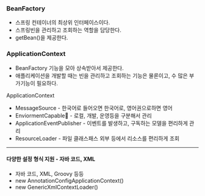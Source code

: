 
### BeanFactory

- 스프링 컨테이너의 최상위 인터페이스이다.
- 스프링빈을 관리하고 조회하는 역할을 담당한다.
- getBean()을 제공한다.

### ApplicationContext
- BeanFactory 기능을 모아 상속받아서 제공한다.
- 애플리케이션을 개발할 때는 빈을 관리하고 조회하는 기능은 물론이고, 수 많은 부가기능이 필요하다.


ApplicationContext
- MessageSource - 한국어로 들어오면 한국어로, 영어권으로하면 영어
- EnviormentCapable - 로컬, 개발, 운영등을 구분해서 관리 
- ApplicationEventPublisher - 이벤트를 발생하고, 구독하는 모델을 편리하게 관리
- ResourceLoader - 파일 클래스패스 외부 등에서 리소스를 편리하게 조회

-----

#### 다양한 설정 형식 지원 - 자바 코드, XML

- 자바 코드, XML, Groovy 등등 
- new AnnotationConfigApplicationContext()
- new GenericXmlContextLoader() 